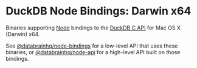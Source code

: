 # DuckDB Node Bindings: Darwin x64

Binaries supporting [Node](https://nodejs.org/) bindings to the [DuckDB C API](https://duckdb.org/docs/api/c/overview) for Mac OS X (Darwin) x64.

See [@databrainhq/node-bindings](https://www.npmjs.com/package/@databrainhq/node-bindings) for a low-level API that uses these binaries, or [@databrainhq/node-api](https://www.npmjs.com/package/@databrainhq/node-api) for a high-level API built on those bindings.

